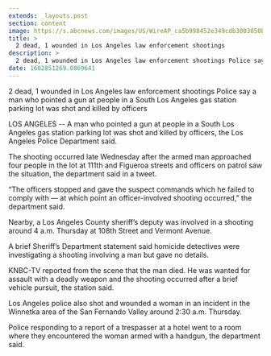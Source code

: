 ```yaml
--- 
extends: _layouts.post 
section: content 
image: https://s.abcnews.com/images/US/WireAP_ca5b998452e349cdb3003050b870165e_16x9_992.jpg 
title: > 
  2 dead, 1 wounded in Los Angeles law enforcement shootings 
description: > 
  2 dead, 1 wounded in Los Angeles law enforcement shootings Police say a man who pointed a gun at people in a South Los Angeles gas station parking lot was shot and killed by officersLOS ANGELES -- A man who pointed a gun at people in a South Los Angeles gas station parking lot was shot and killed by officers, the Los Angeles Police Department said.“The officers stopped and gave the suspect commands which he failed to comply with — at which point an officer-involved shooting occurred,” the department said.Nearby, a Los Angeles County sheriff’s deputy was involved in a shooting around 4 a.m. Thursday at 108th Street and Vermont Avenue.He was wanted for assault with a deadly weapon and the shooting occurred after a brief vehicle pursuit, the station said.Los Angeles police also shot and wounded a woman in an incident in the Winnetka area of the San Fernando Valley around 2:30 a.m. Thursday. 
date: 1602851269.0869641 
--- 
```

2 dead, 1 wounded in Los Angeles law enforcement shootings Police say a man who pointed a gun at people in a South Los Angeles gas station parking lot was shot and killed by officers

LOS ANGELES -- A man who pointed a gun at people in a South Los Angeles gas station parking lot was shot and killed by officers, the Los Angeles Police Department said.

The shooting occurred late Wednesday after the armed man approached four people in the lot at 111th and Figueroa streets and officers on patrol saw the situation, the department said in a tweet.

“The officers stopped and gave the suspect commands which he failed to comply with — at which point an officer-involved shooting occurred,” the department said.

Nearby, a Los Angeles County sheriff’s deputy was involved in a shooting around 4 a.m. Thursday at 108th Street and Vermont Avenue.

A brief Sheriff’s Department statement said homicide detectives were investigating a shooting involving a man but gave no details.

KNBC-TV reported from the scene that the man died. He was wanted for assault with a deadly weapon and the shooting occurred after a brief vehicle pursuit, the station said.

Los Angeles police also shot and wounded a woman in an incident in the Winnetka area of the San Fernando Valley around 2:30 a.m. Thursday.

Police responding to a report of a trespasser at a hotel went to a room where they encountered the woman armed with a handgun, the department said.